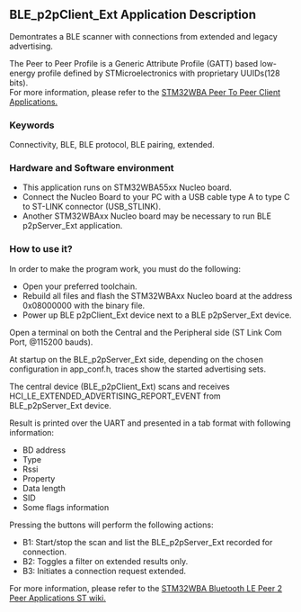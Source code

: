 ## __BLE_p2pClient_Ext Application Description__

Demontrates a BLE scanner with connections from extended and legacy advertising.  

The Peer to Peer Profile is a Generic Attribute Profile (GATT) based low-energy profile defined by STMicroelectronics with proprietary UUIDs(128 bits).  
For more information, please refer to the <a href="https://wiki.st.com/stm32mcu/wiki/Connectivity:STM32WBA_Peer_To_Peer#STM32WBA_Peer_to_Peer_Client_application"> STM32WBA Peer To Peer Client Applications.</a>  

### __Keywords__

Connectivity, BLE, BLE protocol, BLE pairing, extended.  

### __Hardware and Software environment__

  - This application runs on STM32WBA55xx Nucleo board.  
  - Connect the Nucleo Board to your PC with a USB cable type A to type C to ST-LINK connector (USB_STLINK).  
  - Another STM32WBAxx Nucleo board may be necessary to run BLE p2pServer_Ext application.  

### __How to use it?__

In order to make the program work, you must do the following:  

 - Open your preferred toolchain.  
 - Rebuild all files and flash the STM32WBAxx Nucleo board at the address 0x08000000 with the binary file.  
 - Power up BLE p2pClient_Ext device next to a BLE p2pServer_Ext device.  

Open a terminal on both the Central and the Peripheral side (ST Link Com Port, @115200 bauds).  

At startup on the BLE_p2pServer_Ext side, depending on the chosen configuration in app_conf.h, traces show the started advertising sets.  

The central device (BLE_p2pClient_Ext) scans and receives HCI_LE_EXTENDED_ADVERTISING_REPORT_EVENT from BLE_p2pServer_Ext device.  

Result is printed over the UART and presented in a tab format with following information:  

  - BD address  
  - Type  
  - Rssi  
  - Property  
  - Data length  
  - SID  
  - Some flags information  
 
Pressing the buttons will perform the following actions:  

  - B1: Start/stop the scan and list the BLE_p2pServer_Ext recorded for connection.  
  - B2: Toggles a filter on extended results only.  
  - B3: Initiates a connection request extended.  

 For more information, please refer to the <a href="https://wiki.st.com/stm32mcu/wiki/Connectivity:STM32WBA_Peer_To_Peer"> STM32WBA Bluetooth LE Peer 2 Peer Applications ST wiki.</a>  
